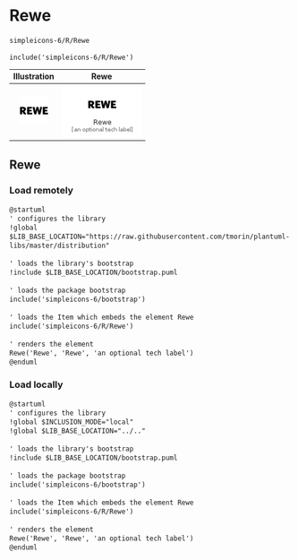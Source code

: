 # Rewe


```text
simpleicons-6/R/Rewe
```

```text
include('simpleicons-6/R/Rewe')
```



| Illustration | Rewe |
| :---: | :---: |
| ![illustration for Illustration](../../simpleicons-6/R/Rewe.png) | ![illustration for Rewe](../../simpleicons-6/R/Rewe.Local.png) |




## Rewe

### Load remotely
```plantuml
@startuml
' configures the library
!global $LIB_BASE_LOCATION="https://raw.githubusercontent.com/tmorin/plantuml-libs/master/distribution"

' loads the library's bootstrap
!include $LIB_BASE_LOCATION/bootstrap.puml

' loads the package bootstrap
include('simpleicons-6/bootstrap')

' loads the Item which embeds the element Rewe
include('simpleicons-6/R/Rewe')

' renders the element
Rewe('Rewe', 'Rewe', 'an optional tech label')
@enduml
```

### Load locally
```plantuml
@startuml
' configures the library
!global $INCLUSION_MODE="local"
!global $LIB_BASE_LOCATION="../.."

' loads the library's bootstrap
!include $LIB_BASE_LOCATION/bootstrap.puml

' loads the package bootstrap
include('simpleicons-6/bootstrap')

' loads the Item which embeds the element Rewe
include('simpleicons-6/R/Rewe')

' renders the element
Rewe('Rewe', 'Rewe', 'an optional tech label')
@enduml
```

